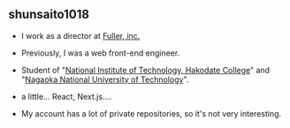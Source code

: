 ## shunsaito1018

- I work as a director at [Fuller, inc.](https://www.fuller-inc.com/)

- Previously, I was a web front-end engineer.

- Student of "[National Institute of Technology, Hakodate College](https://www.hakodate-ct.ac.jp/)" and "[Nagaoka National University of Technology](https://www.nagaokaut.ac.jp/)".

- a little... React, Next.js....

- My account has a lot of private repositories, so it's not very interesting.

